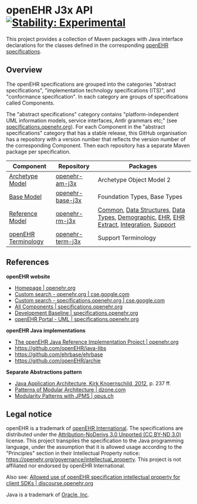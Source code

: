 # openEHR J3x API [![Stability: Experimental](https://masterminds.github.io/stability/experimental.svg)](https://masterminds.github.io/stability/experimental.html)

This project provides a collection of Maven packages with Java interface declarations for the classes defined in the corresponding [openEHR specifications](https://specifications.openehr.org/).

## Overview

The openEHR specifications are grouped into the categories "abstract specifications", "implementation technology specifications (ITS)", and "conformance specification". In each category are groups of specifications called Components.

The "abstract specifications" category contains "platform-independent UML information models, service interfaces, Antlr grammars etc;" (see [specifications.openehr.org](https://specifications.openehr.org)). For each Component in the "abstract specifications" category that has a stable release, this GitHub organisation has a repository with a version number that reflects the version number of the corresponding Component. Then each repository has a separate Maven package per specification.

| **Component**| **Repository** | **Packages** |
|---|---|---|
| [Archetype Model](https://specifications.openehr.org/releases/BASE/latest/architecture_overview.html#_archetype_model_component_am) | [openehr-am-j3x](https://github.com/openehr-java-api/openehr-am-j3x) | Archetype Object Model 2 |
| [Base Model](https://specifications.openehr.org/releases/BASE/latest/architecture_overview.html#_base_component_base) | [openehr-base-j3x](https://github.com/openehr-java-api/openehr-base-j3x) | Foundation Types, Base Types |
| [Reference Model](https://specifications.openehr.org/releases/BASE/latest/architecture_overview.html#_reference_model_component_rm) | [openehr-rm-j3x](https://github.com/openehr-java-api/openehr-rm-j3x) | [Common](https://openehr-java-api.github.io/openehr-rm-java/javadocs/openehr-rm-common/index.html), [Data Structures](https://openehr-java-api.github.io/openehr-rm-java/javadocs/openehr-rm-data-structures/index.html), [Data Types](https://openehr-java-api.github.io/openehr-rm-java/javadocs/openehr-rm-data-types/index.html), [Demographic](https://openehr-java-api.github.io/openehr-rm-java/javadocs/openehr-rm-demographic/index.html), [EHR](https://openehr-java-api.github.io/openehr-rm-java/javadocs/openehr-rm-ehr/index.html), [EHR Extract](https://openehr-java-api.github.io/openehr-rm-java/javadocs/openehr-rm-ehr-extract/index.html), [Integration](https://openehr-java-api.github.io/openehr-rm-java/javadocs/openehr-rm-integration/index.html), [Support](https://openehr-java-api.github.io/openehr-rm-java/javadocs/openehr-rm-support/index.html) |
| [openEHR Terminology](https://specifications.openehr.org/releases/BASE/latest/architecture_overview.html#_terminology_in_openehr) | [openehr-term-j3x](https://github.com/openehr-java-api/openehr-term-j3x) | Support Terminology |

## References

**openEHR website**

- [Homepage | openehr.org](https://www.openehr.org) 
- [Custom search - openehr.org | cse.google.com](https://cse.google.com/cse?cx=b137c0ed42c6742ba) 
- [Custom search - specifications.openehr.org | cse.google.com](https://cse.google.com/cse?cx=25af888cc5a66491c)
- [All Components | specifications.openehr.org](https://specifications.openehr.org/components)
- [Development Baseline | specifications.openehr.org](https://specifications.openehr.org/development_baseline)
- [openEHR Portal - UML | specifications.openehr.org](https://specifications.openehr.org/releases/UML/latest/index.html)

**openEHR Java implementations**

- [The openEHR Java Reference Implementation Project | openehr.org](https://www.openehr.org/publications/health_ict/R-Chen-etal-openEHR-Java-Impl-Medinfo2007-2007-03-31.pdf)
- https://github.com/openEHR/java-libs
- https://github.com/ehrbase/ehrbase
- https://github.com/openEHR/archie

**Separate Abstractions pattern**

- [Java Application Architecture, Kirk Knoernschild, 2012](https://www.google.com/books/edition/Java_Application_Architecture/iOtwFoU1Dt4C?hl=en), p. 237 ff.
- [Patterns of Modular Architecture | dzone.com](https://dzone.com/refcardz/patterns-modular-architecture)
- [Modularity Patterns with JPMS | opus.ch](https://opus.ch/modularity-patterns-with-jpms-abstractions)

## Legal notice

openEHR is a trademark of [openEHR International](https://openehr.org/about/contacts).
The specifications are distributed under the [Attribution-NoDerivs 3.0 Unported (CC BY-ND 3.0)](https://creativecommons.org/licenses/by-nd/3.0/deed.en_GB) license.
This project transpiles the specification to the Java programming language, under the assumption that it is allowed usage according to the "Principles" section in their Intellectual Property notice: https://openehr.org/governance/intellectual_property.
This project is not affiliated nor endorsed by openEHR International.

Also see: [Allowed use of openEHR specification intellectual property for client SDKs | discourse.openehr.org](https://discourse.openehr.org/t/allowed-use-of-openehr-specification-intellectual-property-for-client-sdks/4001/1)

Java is a trademark of [Oracle, Inc](https://www.oracle.com/legal/trademarks.html).
